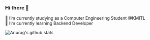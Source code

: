 ### Hi there 👋

🔭 I’m currently studying as a Computer Engineering Student @KMITL  
🌱 I’m currently learning Backend Developer

![Anurag's github stats](https://github-readme-stats.vercel.app/api?username=PooMiPaT&theme=radical&show_icons=true)
